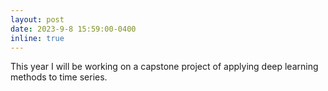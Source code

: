 ```yaml
---
layout: post
date: 2023-9-8 15:59:00-0400
inline: true
---
```


<!-- A simple inline announcement. -->
This year I will be working on a capstone project of applying deep learning methods to time series.